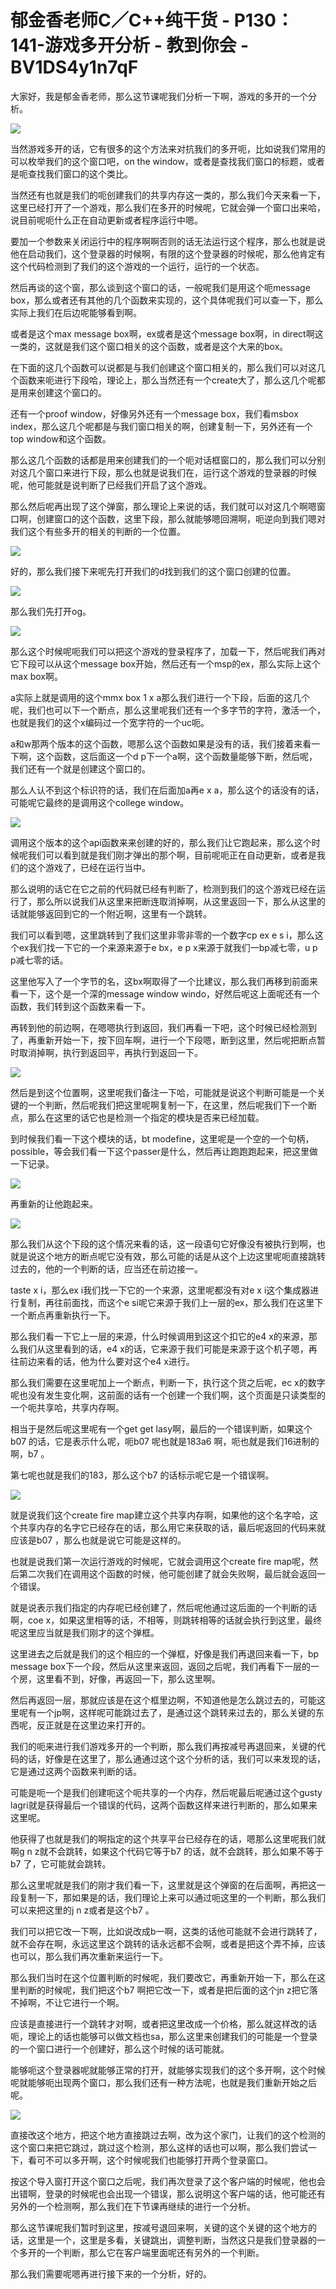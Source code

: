 # 郁金香老师C／C++纯干货 - P130：141-游戏多开分析 - 教到你会 - BV1DS4y1n7qF

大家好，我是郁金香老师，那么这节课呢我们分析一下啊，游戏的多开的一个分析。

![](img/73beb889c8e95b2bbb04ace11451e0eb_1.png)

当然游戏多开的话，它有很多的这个方法来对抗我们的多开呃，比如说我们常用的可以枚举我们的这个窗口吧，on the window，或者是查找我们窗口的标题，或者是呃查找我们窗口的这个类比。

当然还有也就是我们的呃创建我们的共享内存这一类的，那么我们今天来看一下，这里已经打开了一个游戏，那么我们在多开的时候呢，它就会弹一个窗口出来哈，说目前呢呃什么正在自动更新或者程序运行中嗯。

要加一个参数来关闭运行中的程序啊啊否则的话无法运行这个程序，那么也就是说他在启动我们，这个登录器的时候啊，有限的这个登录器的时候呢，那么他肯定有这个代码检测到了我们的这个游戏的一个运行，运行的一个状态。

然后再谈的这个窗，那么谈到这个窗口的话，一般呢我们是用这个呃message box，那么或者还有其他的几个函数来实现的，这个具体呢我们可以查一下，那么实际上我们在后边呢能够看到啊。

或者是这个max message box啊，ex或者是这个message box啊，in direct啊这一类的，这就是我们这个窗口相关的这个函数，或者是这个大来的box。

在下面的这几个函数可以说都是与我们创建这个窗口相关的，那么我们可以对这几个函数来呃进行下段哈，理论上，那么当然还有一个create大了，那么这几个呢都是用来创建这个窗口的。

还有一个proof window，好像另外还有一个message box，我们看msbox index，那么这几个呢都是与我们窗口相关的啊，创建复制一下，另外还有一个top window和这个函数。

那么这几个函数的话都是用来创建我们的一个呃对话框窗口的，那么我们可以分别对这几个窗口来进行下段，那么也就是说我们在，运行这个游戏的登录器的时候呢，他可能就是说判断了已经我们开启了这个游戏。

那么然后呢再出现了这个弹窗，那么理论上来说的话，我们就可以对这几个啊嗯窗口啊，创建窗口的这个函数，这里下段，那么就能够嗯回溯啊，呃逆向到我们嗯对我们这个有些多开的相关的判断的一个位置。



![](img/73beb889c8e95b2bbb04ace11451e0eb_3.png)

好的，那么我们接下来呢先打开我们的d找到我们的这个窗口创建的位置。

![](img/73beb889c8e95b2bbb04ace11451e0eb_5.png)

那么我们先打开og。

![](img/73beb889c8e95b2bbb04ace11451e0eb_7.png)

那么这个时候呢呃我们可以把这个游戏的登录程序了，加载一下，然后呢我们再对它下段可以从这个message box开始，然后还有一个msp的ex，那么实际上这个max box啊。

a实际上就是调用的这个mmx box 1 x a那么我们进行一个下段，后面的这几个呢，我们也可以下一个断点，那么这里呢我们还有一个多字节的字符，激活一个，也就是我们的这个x编码过一个宽字符的一个uc呃。

a和w那两个版本的这个函数，嗯那么这个函数如果是没有的话，我们接着来看一下啊，这个函数，这后面这一个d p下一个a啊，这个函数量能够下断，然后呢，我们还有一个就是创建这个窗口的。

那么人认不到这个标识符的话，我们在后面加a再e x a，那么这个的话没有的话，可能呢它最终的是调用这个college window。



![](img/73beb889c8e95b2bbb04ace11451e0eb_9.png)

调用这个版本的这个api函数来来创建的好的，那么我们让它跑起来，那么这个时候呢我们可以看到就是我们刚才弹出的那个啊，目前呢呃正在自动更新，或者是我们的这个游戏了，已经在运行当中。

那么说明的话它在它之前的代码就已经有判断了，检测到我们的这个游戏已经在运行了，那么所以说我们从这里来把断连取消掉啊，从这里返回一下，那么从这里的话就能够返回到它的一个附近啊，这里有一个跳转。

我们可以看到嗯，这里跳转到了我们这里非零非零的一个数字cp ex e s i，那么这个ex我们找一下它的一个来源来源于e bx，e p x来源于就我们一bp减七零，u p p减七零的话。

这里他写入了一个字节的名，这bx啊取得了一个比建议，那么我们再移到前面来看一下，这个是一个深的message window windo，好然后呢这上面呢还有一个函数，我们转到这个函数来看一下。

再转到他的前边啊，在嗯嗯执行到返回，我们再看一下吧，这个时候已经检测到了，再重新开始一下，按下回车啊，进行一个下段嗯，断到这里，然后呢把断点暂时取消掉啊，执行到返回平，再执行到返回一下。



![](img/73beb889c8e95b2bbb04ace11451e0eb_11.png)

然后是到这个位置啊，这里呢我们备注一下哈，可能就是说这个判断可能是一个关键的一个判断，然后呢我们把这里呢啊复制一下，在这里，然后呢我们下一个断点，那么在这里的话它也是检测一个指定的模块是否来已经加载。

到时候我们看一下这个模块的话，bt modefine，这里呢是一个空的一个句柄，possible，等会我们看一下这个passer是什么，然后再让跑跑跑起来，把这里做一下记录。



![](img/73beb889c8e95b2bbb04ace11451e0eb_13.png)

再重新的让他跑起来。

![](img/73beb889c8e95b2bbb04ace11451e0eb_15.png)

那么我们从这个下段的这个情况来看的话，这一段语句它好像没有被执行到啊，也就是说这个地方的断点呢它没有效，那么可能的话是从这个上边这里呢呃直接跳转过去的，他的一个判断的话，应当还在前边接一。

taste x i，那么ex i我们找一下它的一个来源，这里呢都没有对e x i这个集成器进行复制，再往前面找，而这个e si呢它来源于我们上一层的ex，那么我们在这里下一个断点再重新执行一下。

那么我们看一下它上一层的来源，什么时候调用到这这个扣它的e4 x的来源，那么我们从这里看到的话，e4 x的话，它来源于我们可能是来源于这个机子嗯，再往前边来看的话，他为什么要对这个e4 x进行。

那么我们需要在这里呢加上一个断点，判断一下，执行这个货之后呢，ec x的数字呢也没有发生变化啊，这前面的话有一个创建一个我们啊，这个页面是只读类型的一个呃共享哈，共享内存啊。

相当于是然后呢这里呢有一个get get lasy啊，最后的一个错误判断，如果这个b07 的话，它是表示什么呢，呃b07 呢也就是183a6 啊，呃也就是我们16进制的啊，b7 。

第七呢也就是我们的183，那么这个b7 的话标示呢它是一个错误啊。

![](img/73beb889c8e95b2bbb04ace11451e0eb_17.png)

就是说我们这个create fire map建立这个共享内存啊，如果他的这个名字哈，这个共享内存的名字它已经存在的话，那么用它来获取的话，最后呢返回的代码来就应该是b07 ，那么也就是说它可能是这样的。

也就是说我们第一次运行游戏的时候呢，它就会调用这个create fire map呢，然后第二次我们在调用这个函数的时候，他可能创建了就会失败啊，最后就会返回一个错误。

就是说表示我们指定的内存呢已经创建了，然后呢他通过这后面的一个判断的话啊，coe x，如果这里相等的话，不相等，则跳转相等的话就会执行到这里，最终呢这里应当就是我们刚才的这个弹框。

这里进去之后就是我们的这个相应的一个弹框，好像是我们再退回来看一下，bp message box下一个段，然后从这里来返回，返回之后呢，我们再看下一层的一个房，这里看不到，好像，再返回一下，那么这里啊。

然后再返回一层，那就应该是在这个框里边啊，不知道他是怎么跳过去的，可能这里呢有一个jp啊，这样呢可能跳过去了，是通过这个跳转来过去的，那么关键的东西呢，反正就是在这里边来打开的。

我们的呃来进行我们游戏多开的一个判断，那么我们再按减号再退回来，关键的代码的话，好像是在这里了，那么通通过这个这个分析的话，我们可以来发现的话，它是通过这两个函数来判断的话。

可能是呃一个是我们创建呃这个呃共享的一个内存，然后呢最后呢通过这个gusty lagri就是获得最后一个错误的代码，这两个函数这样来进行判断的，那么如果来这里呢。

他获得了也就是我们的啊指定的这个共享平台已经存在的话，嗯那么这里呢我们就啊g n z就不会跳转，如果这个代码它等于b7 的话，就不会跳转，那么如果不等于b7 了，它可能就会跳转。

那么这里呢就是我们的刚才我们看一下，这里就是这个弹窗的在后面啊，再把这一段复制一下，那如果是的话，我们理论上来可以通过呃这里的一个判断，那么我们可以来把这里的j n z或者是这个b7 。

我们可以把它改一下啊，比如说改成b一啊，这类的话他可能就不会进行跳转了，就不会存在啊，永远这里这个跳转的话永远都不会啊，或者是把这个弄不掉，应该也可以，那么我们再次重新来运行一下。

那么我们当时在这个位置判断的时候呢，我们要改它，再重新开始一下，那么在这里判断的时候呢，我们把这个b7 啊把它改一下，或者是把后面的这个jn z把它落不掉啊，不让它进行一个啊。

应该是直接进行一个跳转才对啊，或者把这里改成一个价格，那么就这样改的话呃，理论上的话也能够可以做文档也sa，那么这里来创建我们的可能是一个登录的一个窗口进行一个创建好，那么这个时候的话可能就。

能够呃这个登录器呢就能够正常的打开，就能够实现我们的这个多开啊，这个时候呢就能够呃出现两个窗口，那么我们还有一种方法呢，也就是我们重新开始之后呢。



![](img/73beb889c8e95b2bbb04ace11451e0eb_19.png)

直接改这个地方，把这个地方直接跳过去啊，改为这个家门，让我们的这个检测的这个窗口来把它跳过，跳过这个检测，那么这样的话也可以啊，那么我们尝试一下，看可不可以多开啊，这个时候呢我们也能够打开两个登录窗口。

按这个导入窗打开这个窗口之后呢，我们再次登录了这个客户端的时候呢，他也会出错啊，登录的时候呢也会出现一个错误，那么说明这个客户端的话，他可能还有另外的一个检测啊，那么我们在下节课再继续的进行一个分析。

那么这节课呢我们暂时到这里，按减号退回来啊，关键的这个关键的这个地方的话，这里是一个，这里是多看，关键跳出，调整判断，当然这只是我们登录器的一个多开的一个判断，那么它在客户端里面呢还有另外的一个判断。

那么我们需要呢嗯再进行接下来的一个分析，好的。
